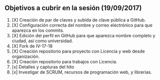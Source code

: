 ## Objetivos a cubrir en la sesión (19/09/2017)

1. [X] Creación de par de claves y subida de clave pública a GitHub.
2. [X] Configuración correcta del nombre y correo electrónico para que aparezca en los commits.
3. [X] Edición del perfil en GitHub para que aparezca nombre completo y ciudad, así como universidad.
4. [X] Fork de IV-17-18
5. [X] Creación repositorio para proyecto con Licencia y web desde organización.
6. [X] Creación repositorio para trabajos con Licencia.
7. [x] Detalles y capturas del hito
8. [x] Investigar de SCRUM, recursos de programación web, y librerias.



